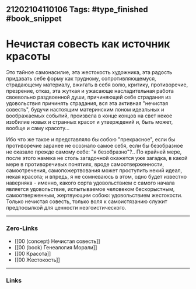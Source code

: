 21202104110106
Tags: #type_finished #book_snippet  
---
# Нечистая совесть как источник красоты

Это тайное самонасилие, эта жестокость художника, эта радость придавать себе форму как трудному, сопротивляющемуся, страдающему материалу, вжигать в себя волю, критику, противоречие, презрение, отказ, эта жуткая и ужасающе насладительная работа своевольно раздвоенной души, причиняющей себе страдания из удовольствия причинять страдания, вся эта активная "нечистая совесть", будучи настоящим материнским лоном идеальных и воображаемых событий, произвела в конце концов на свет некое изобилие новых и странных красот и утверждений и, быть может, вообще и саму красоту... 

Ибо что же такое и представляло бы собою "прекрасное", если бы противоречие заранее не осознало самое себя, если бы безобразное не сказало прежде самому себе: "я безобразно"?.. По крайней мере, после этого намека не столь загадочной окажется уже загадка, в какой мере в противоречивых понятиях, вроде самоотверженности, самоотречения, самопожертвования может проступить некий идеал, некая красота; и впредь, я не сомневаюсь в этом, одно будет известно наверняка - именно, какого сорта удовольствием с самого начала является удовольствие, испытываемое человеком бескорыстным, самоотверженным, жертвующим собою: удовольствием жестокости. Только нечистая совесть, только воля к самоистязанию служит предпосылкой для ценности неэгоистического.

---
### Zero-Links
- [[00 (concept) Нечистая совесть]]
- [[00 (book) Генеалогия Морали]]
- [[00 Красота]]
- [[00 Жестокость]]
---
### Links